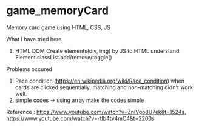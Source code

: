 # game_memoryCard

Memory card game using HTML, CSS, JS

What I have tried here.

1. HTML DOM
   Create elements(div, img) by JS to HTML
   understand Element.classList.add/remove/toggle()

Problems occured

1. Race condition (https://en.wikipedia.org/wiki/Race_condition)
   when cards are clicked sequentially, matching and non-matching didn't work well.
2. simple codes
   -> using array make the codes simple

Reference : https://www.youtube.com/watch?v=ZniVgo8U7ek&t=1524s, https://www.youtube.com/watch?v=-tlb4tv4mC4&t=2200s
